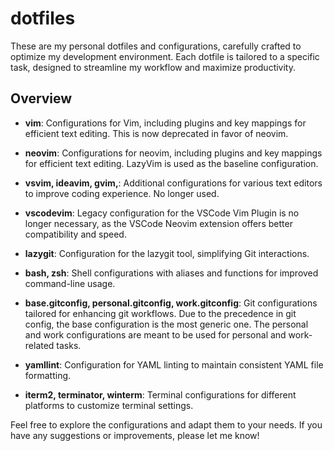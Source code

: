 # dotfiles

These are my personal dotfiles and configurations, carefully crafted to optimize my development environment. Each dotfile is tailored to a specific task, designed to streamline my workflow and maximize productivity.

## Overview

- **vim**: Configurations for Vim, including plugins and key mappings for efficient text editing. This is now deprecated in favor of neovim.
- **neovim**: Configurations for neovim, including plugins and key mappings for efficient text editing. LazyVim is used as the baseline configuration.
- **vsvim, ideavim, gvim,**: Additional configurations for various text editors to improve coding experience. No longer used.
- **vscodevim**: Legacy configuration for the VSCode Vim Plugin is no longer necessary, as the VSCode Neovim extension offers better compatibility and speed.
- **lazygit**: Configuration for the lazygit tool, simplifying Git interactions.
- **bash, zsh**: Shell configurations with aliases and functions for improved command-line usage.
- **base.gitconfig, personal.gitconfig, work.gitconfig**: Git configurations tailored for enhancing git workflows. Due to the precedence in git config, the base configuration is the most generic one. The personal and work configurations are meant to be used for personal and work-related tasks.
- **yamllint**: Configuration for YAML linting to maintain consistent YAML file formatting.

- **iterm2, terminator, winterm**: Terminal configurations for different platforms to customize terminal settings.

Feel free to explore the configurations and adapt them to your needs. If you have any suggestions or improvements, please let me know!

